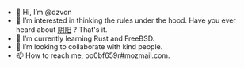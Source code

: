 - 👋 Hi, I’m @dzvon
- 👀 I’m interested in thinking the rules under the hood. Have you ever heard about [阴阳](https://en.wikipedia.org/wiki/Yin_and_yang) ? That's it.
- 🌱 I’m currently learning Rust and FreeBSD.
- 💞️ I’m looking to collaborate with kind people.
- 📫 How to reach me, oo0bf659r#mozmail.com.
